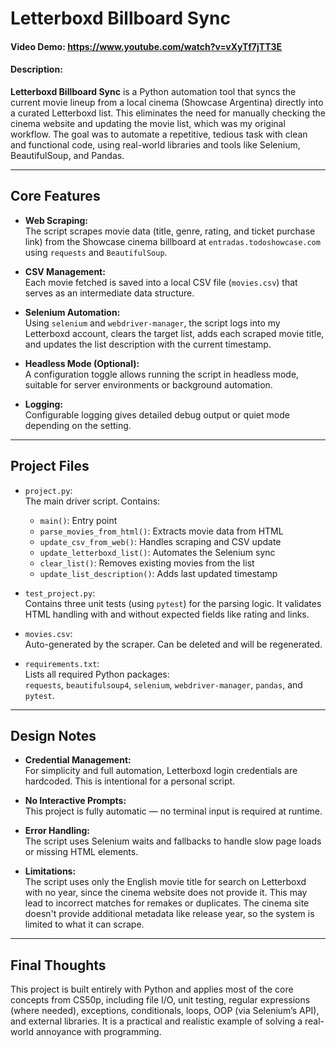 # Letterboxd Billboard Sync  
#### Video Demo: https://www.youtube.com/watch?v=vXyTf7jTT3E 
#### Description:

**Letterboxd Billboard Sync** is a Python automation tool that syncs the current movie lineup from a local cinema (Showcase Argentina) directly into a curated Letterboxd list. This eliminates the need for manually checking the cinema website and updating the movie list, which was my original workflow. The goal was to automate a repetitive, tedious task with clean and functional code, using real-world libraries and tools like Selenium, BeautifulSoup, and Pandas.

---

## Core Features

- **Web Scraping:**  
  The script scrapes movie data (title, genre, rating, and ticket purchase link) from the Showcase cinema billboard at `entradas.todoshowcase.com` using `requests` and `BeautifulSoup`.

- **CSV Management:**  
  Each movie fetched is saved into a local CSV file (`movies.csv`) that serves as an intermediate data structure.

- **Selenium Automation:**  
  Using `selenium` and `webdriver-manager`, the script logs into my Letterboxd account, clears the target list, adds each scraped movie title, and updates the list description with the current timestamp.

- **Headless Mode (Optional):**  
  A configuration toggle allows running the script in headless mode, suitable for server environments or background automation.

- **Logging:**  
  Configurable logging gives detailed debug output or quiet mode depending on the setting.

---

## Project Files

- `project.py`:  
  The main driver script. Contains:
  - `main()`: Entry point  
  - `parse_movies_from_html()`: Extracts movie data from HTML  
  - `update_csv_from_web()`: Handles scraping and CSV update  
  - `update_letterboxd_list()`: Automates the Selenium sync  
  - `clear_list()`: Removes existing movies from the list  
  - `update_list_description()`: Adds last updated timestamp  

- `test_project.py`:  
  Contains three unit tests (using `pytest`) for the parsing logic. It validates HTML handling with and without expected fields like rating and links.

- `movies.csv`:  
  Auto-generated by the scraper. Can be deleted and will be regenerated.

- `requirements.txt`:  
  Lists all required Python packages:  
  `requests`, `beautifulsoup4`, `selenium`, `webdriver-manager`, `pandas`, and `pytest`.

---

## Design Notes

- **Credential Management:**  
  For simplicity and full automation, Letterboxd login credentials are hardcoded. This is intentional for a personal script.

- **No Interactive Prompts:**  
  This project is fully automatic — no terminal input is required at runtime.

- **Error Handling:**  
  The script uses Selenium waits and fallbacks to handle slow page loads or missing HTML elements.

- **Limitations:**  
  The script uses only the English movie title for search on Letterboxd with no year, since the cinema website does not provide it. This may lead to incorrect matches for remakes or duplicates. The cinema site doesn't provide additional metadata like release year, so the system is limited to what it can scrape.

---

## Final Thoughts

This project is built entirely with Python and applies most of the core concepts from CS50p, including file I/O, unit testing, regular expressions (where needed), exceptions, conditionals, loops, OOP (via Selenium’s API), and external libraries. It is a practical and realistic example of solving a real-world annoyance with programming.
